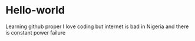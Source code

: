 # Hello-world
Learning github proper
I love coding but internet is bad in Nigeria and there is constant power failure
